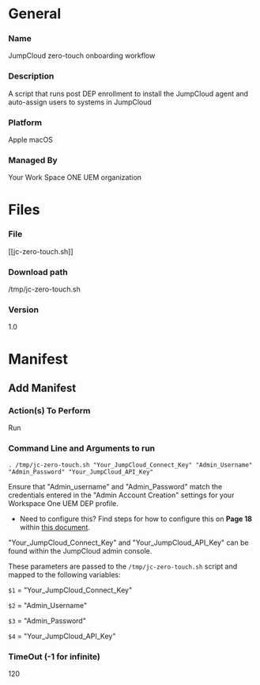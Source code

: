 # General

### Name
JumpCloud zero-touch onboarding workflow

### Description 
A script that runs post DEP enrollment to install the JumpCloud agent and auto-assign users to systems in JumpCloud

### Platform 

Apple macOS

### Managed By

Your Work Space ONE UEM organization

# Files

### File

[[jc-zero-touch.sh]]

### Download path

/tmp/jc-zero-touch.sh

### Version

1.0

# Manifest

## Add Manifest

### Action(s) To Perform

Run

### Command Line and Arguments to run

```
. /tmp/jc-zero-touch.sh "Your_JumpCloud_Connect_Key" "Admin_Username" "Admin_Password" "Your_JumpCloud_API_Key"
```

Ensure that "Admin_username" and "Admin_Password" match the credentials entered in the "Admin Account Creation" settings for your Workspace One UEM DEP profile.

 - Need to configure this? Find steps for how to configure this on **Page 18** within [this document](https://docs.vmware.com/en/VMware-Workspace-ONE-UEM/9.4/vmware-airwatch-guide-for-apple-device-enrollment-program.pdf).

"Your_JumpCloud_Connect_Key" and "Your_JumpCloud_API_Key" can be found within the JumpCloud admin console.

These parameters are passed to the `/tmp/jc-zero-touch.sh` script and mapped to the following variables:

`$1` = "Your_JumpCloud_Connect_Key"

`$2` = "Admin_Username"

`$3` = "Admin_Password"

`$4` = "Your_JumpCloud_API_Key"

### TimeOut (-1 for infinite)

120

